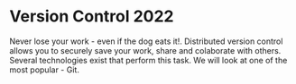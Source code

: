 # Version Control 2022

Never lose your work - even if the dog eats it!. Distributed version control allows you to securely save your work, share and  colaborate with others. Several technologies exist that perform this task. We will look at one of the most popular - Git.